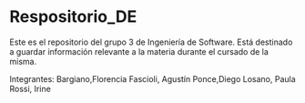 # Respositorio_DE
Este es el repositorio del grupo 3 de Ingeniería de Software. Está destinado a guardar información relevante a la materia durante el cursado de la misma.

Integrantes:
Bargiano,Florencia
Fascioli, Agustín
Ponce,Diego
Losano, Paula
Rossi, Irine

